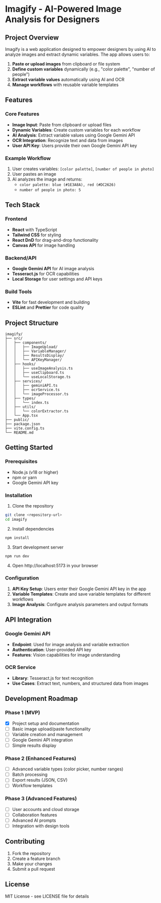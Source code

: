 # Imagify - AI-Powered Image Analysis for Designers

## Project Overview

Imagify is a web application designed to empower designers by using AI to analyze images and extract dynamic variables. The app allows users to:

1. **Paste or upload images** from clipboard or file system
2. **Define custom variables** dynamically (e.g., "color palette", "number of people")
3. **Extract variable values** automatically using AI and OCR
4. **Manage workflows** with reusable variable templates

## Features

### Core Features
- **Image Input**: Paste from clipboard or upload files
- **Dynamic Variables**: Create custom variables for each workflow
- **AI Analysis**: Extract variable values using Google Gemini API
- **OCR Integration**: Recognize text and data from images
- **User API Key**: Users provide their own Google Gemini API key

### Example Workflow
1. User creates variables: `[color palette]`, `[number of people in photo]`
2. User pastes an image
3. AI analyzes the image and returns:
   - `color palette: blue (#1E3A8A), red (#DC2626)`
   - `number of people in photo: 5`

## Tech Stack

### Frontend
- **React** with TypeScript
- **Tailwind CSS** for styling
- **React DnD** for drag-and-drop functionality
- **Canvas API** for image handling

### Backend/API
- **Google Gemini API** for AI image analysis
- **Tesseract.js** for OCR capabilities
- **Local Storage** for user settings and API keys

### Build Tools
- **Vite** for fast development and building
- **ESLint** and **Prettier** for code quality

## Project Structure

```
imagify/
├── src/
│   ├── components/
│   │   ├── ImageUpload/
│   │   ├── VariableManager/
│   │   ├── ResultsDisplay/
│   │   └── APIKeyManager/
│   ├── hooks/
│   │   ├── useImageAnalysis.ts
│   │   ├── useClipboard.ts
│   │   └── useLocalStorage.ts
│   ├── services/
│   │   ├── geminiAPI.ts
│   │   ├── ocrService.ts
│   │   └── imageProcessor.ts
│   ├── types/
│   │   └── index.ts
│   ├── utils/
│   │   └── colorExtractor.ts
│   └── App.tsx
├── public/
├── package.json
├── vite.config.ts
└── README.md
```

## Getting Started

### Prerequisites
- Node.js (v18 or higher)
- npm or yarn
- Google Gemini API key

### Installation

1. Clone the repository
```bash
git clone <repository-url>
cd imagify
```

2. Install dependencies
```bash
npm install
```

3. Start development server
```bash
npm run dev
```

4. Open http://localhost:5173 in your browser

### Configuration

1. **API Key Setup**: Users enter their Google Gemini API key in the app
2. **Variable Templates**: Create and save variable templates for different workflows
3. **Image Analysis**: Configure analysis parameters and output formats

## API Integration

### Google Gemini API
- **Endpoint**: Used for image analysis and variable extraction
- **Authentication**: User-provided API key
- **Features**: Vision capabilities for image understanding

### OCR Service
- **Library**: Tesseract.js for text recognition
- **Use Cases**: Extract text, numbers, and structured data from images

## Development Roadmap

### Phase 1 (MVP)
- [x] Project setup and documentation
- [ ] Basic image upload/paste functionality
- [ ] Variable creation and management
- [ ] Google Gemini API integration
- [ ] Simple results display

### Phase 2 (Enhanced Features)
- [ ] Advanced variable types (color picker, number ranges)
- [ ] Batch processing
- [ ] Export results (JSON, CSV)
- [ ] Workflow templates

### Phase 3 (Advanced Features)
- [ ] User accounts and cloud storage
- [ ] Collaboration features
- [ ] Advanced AI prompts
- [ ] Integration with design tools

## Contributing

1. Fork the repository
2. Create a feature branch
3. Make your changes
4. Submit a pull request

## License

MIT License - see LICENSE file for details
